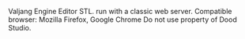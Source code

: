 Valjang Engine Editor STL. 
run with a classic web server.
Compatible browser: Mozilla Firefox, Google Chrome
Do not use property of Dood Studio.
